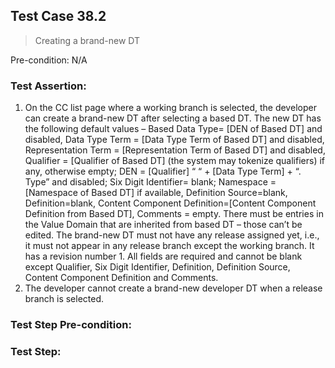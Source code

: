 ## Test Case 38.2

> Creating a brand-new DT

Pre-condition: N/A



### Test Assertion:

1. On the CC list page where a working branch is selected, the developer can create a brand-new DT after selecting a based DT. The new DT has the following default values – Based Data Type= [DEN of Based DT] and disabled, Data Type Term = [Data Type Term of Based DT] and disabled, Representation Term = [Representation Term of Based DT] and disabled, Qualifier = [Qualifier of Based DT] (the system may tokenize qualifiers) if any, otherwise empty; DEN = [Qualifier] “ “ + [Data Type Term] + “. Type” and disabled; Six Digit Identifier= blank; Namespace = [Namespace of Based DT] if available, Definition Source=blank, Definition=blank, Content Component Definition=[Content Component Definition from Based DT], Comments = empty. There must be entries in the Value Domain that are inherited from based DT – those can’t be edited. The brand-new DT must not have any release assigned yet, i.e., it must not appear in any release branch except the working branch. It has a revision number 1. All fields are required and cannot be blank except Qualifier, Six Digit Identifier, Definition, Definition Source, Content Component Definition and Comments.
2. The developer cannot create a brand-new developer DT when a release branch is selected.

### Test Step Pre-condition:



### Test Step: